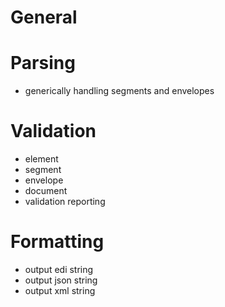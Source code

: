 General
=====

Parsing
=====
- generically handling segments and envelopes


Validation
=====
- element
- segment
- envelope
- document
- validation reporting


Formatting
=====
- output edi string
- output json string
- output xml string
